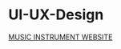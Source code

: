 # UI-UX-Design
[MUSIC INSTRUMENT WEBSITE](https://www.figma.com/proto/ceDcLR3IEYpZKl9wnUp1yN/Untitled?node-id=23-202&starting-point-node-id=23:202)
